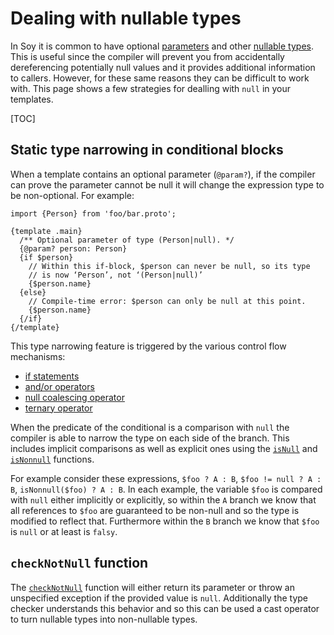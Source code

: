 # Dealing with nullable types

In Soy it is common to have optional
[parameters](../reference/templates.md#param) and other [nullable
types](../reference/types#null). This is useful since the compiler will prevent
you from accidentally dereferencing potentially null values and it provides
additional information to callers. However, for these same reasons they can be
difficult to work with. This page shows a few strategies for dealling with
`null` in your templates.

[TOC]

## Static type narrowing in conditional blocks

When a template contains an optional parameter (`@param?`), if the compiler can
prove the parameter cannot be null it will change the expression type to be
non-optional. For example:

```soy
import {Person} from 'foo/bar.proto';

{template .main}
  /** Optional parameter of type (Person|null). */
  {@param? person: Person}
  {if $person}
    // Within this if-block, $person can never be null, so its type
    // is now ‘Person’, not ‘(Person|null)’
    {$person.name}
  {else}
    // Compile-time error: $person can only be null at this point.
    {$person.name}
  {/if}
{/template}
```

This type narrowing feature is triggered by the various control flow mechanisms:

*   [if statements](../reference/control-flow#if)
*   [and/or operators](../reference/expressions#logical-operators)
*   [null coalescing
    operator](../reference/expressions#null-coalescing-operator)
*   [ternary operator](../reference/expressions#ternary)

When the predicate of the conditional is a comparison with `null` the compiler
is able to narrow the type on each side of the branch. This includes implicit
comparisons as well as explicit ones using the
[`isNull`](../reference/functions#isNull) and
[`isNonnull`](../reference/functions#isNonnull) functions.

For example consider these expressions, `$foo ? A : B`, `$foo != null ? A : B`,
`isNonnull($foo) ? A : B`. In each example, the variable `$foo` is compared with
`null` either implicitly or explicitly, so within the `A` branch we know that
all references to `$foo` are guaranteed to be non-null and so the type is
modified to reflect that. Furthermore within the `B` branch we know that `$foo`
is `null` or at least is `falsy`.

## `checkNotNull` function

The [`checkNotNull`](../reference/functions#checkNotNull) function will either
return its parameter or throw an unspecified exception if the provided value is
`null`. Additionally the type checker understands this behavior and so this can
be used a cast operator to turn nullable types into non-nullable types.
